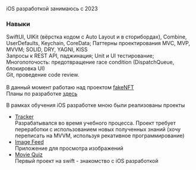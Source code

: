 iOS разработкой занимаюсь с 2023 

### Навыки
SwiftUI, UIKit (вёрстка кодом с Auto Layout и в сторибордах), Combine, UserDefaults, Keychain, CoreData; Паттерны проектирования MVC, MVP, MVVM; SOLID, DRY, YAGNI, KISS
\
Запросы к REST API, паджинация; Unit и UI тестирование;
\
Многопоточость: предотвращение race condition (DispatchQueue, блокировка UI)
\
Git, проведение code review.
\
\
В данный момент работаю над проектом [fakeNFT](https://github.com/davletova/fakeNFT)
\
Планы по разработке [здесь](https://github.com/davletova/fakeNFT#roadmap)


В рамках обучения iOS разработке мною были реализованы проекты
- [Tracker](https://github.com/davletova/Tracker)
\
Разрабатывался во время учебного процесса. Проект требует переработки с использованием новых полученных знаний (хочу переписать на MVVM, используя рекативное программирование)
- [Image Feed](https://github.com/davletova/ImageFeed)
\
Приложение для просмотра изображений
- [Movie Quiz](https://github.com/davletova/MovieQuiz-ios)
\
Первый проект на swift - знакомство с iOS разработкой 
